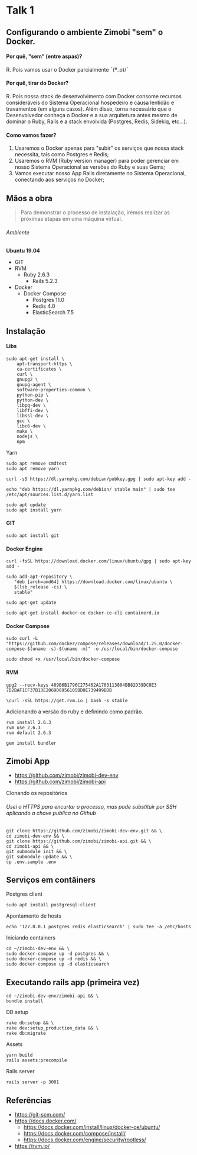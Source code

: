 # Talk 1
## Configurando o ambiente Zimobi "sem" o Docker.

#### Por quê, "sem" (entre aspas)?
R. Pois vamos usar o Docker parcialmente  ¯\(º_o)/¯

#### Por quê, tirar do Docker?
R. Pois nossa stack de desenvolvimento com Docker consome recursos consideráveis do Sistema Operacional hospedeiro e causa lentidão e travamentos (em alguns casos). Além disso, torna necessário que o Desenvolvedor conheça o Docker e a sua arquitetura antes mesmo de dominar o Ruby, Rails e a stack envolvida (Postgres, Redis, Sidekiq, etc...).

#### Como vamos fazer?
1. Usaremos o Docker apenas para "subir" os serviços que nossa stack necessita, tais como Postgres e Redis;
2. Usaremos o RVM (Ruby version manager) para poder gerenciar em nosso Sistema Operacional as versões do Ruby e suas Gems;
3. Vamos executar nosso App Rails diretamente no Sistema Operacional, conectando aos serviços no Docker;

## Mãos a obra

> Para demonstrar o processo de instalação, iremos realizar as próximas etapas em uma máquina virtual.

###### Ambiente

**Ubuntu 19.04**
  
* GIT
* RVM
  * Ruby 2.6.3
    + Rails 5.2.3
* Docker
  * Docker Compose
    + Postgres 11.0
    + Redis 4.0
    + ElasticSearch 7.5

## Instalação
#### Libs
```
sudo apt-get install \
    apt-transport-https \
    ca-certificates \
    curl \
    gnupg2 \
    gnupg-agent \
    software-properties-common \
    python-pip \
    python-dev \
    libpq-dev \
    libffi-dev \
    libssl-dev \
    gcc \
    libc6-dev \
    make \
    nodejs \
    npm
```
Yarn
```
sudo apt remove cmdtest
sudo apt remove yarn

curl -sS https://dl.yarnpkg.com/debian/pubkey.gpg | sudo apt-key add -

echo "deb https://dl.yarnpkg.com/debian/ stable main" | sudo tee /etc/apt/sources.list.d/yarn.list

sudo apt update
sudo apt install yarn
```

#### GIT
```
sudo apt install git
``` 

#### Docker Engine
```
curl -fsSL https://download.docker.com/linux/ubuntu/gpg | sudo apt-key add -
```
```
sudo add-apt-repository \
   "deb [arch=amd64] https://download.docker.com/linux/ubuntu \
   $(lsb_release -cs) \
   stable"
```
```
sudo apt-get update
```
```
sudo apt-get install docker-ce docker-ce-cli containerd.io
```

#### Docker Compose
```
sudo curl -L "https://github.com/docker/compose/releases/download/1.25.0/docker-compose-$(uname -s)-$(uname -m)" -o /usr/local/bin/docker-compose
```
```
sudo chmod +x /usr/local/bin/docker-compose
```

#### RVM
```
gpg2 --recv-keys 409B6B1796C275462A1703113804BB82D39DC0E3 7D2BAF1CF37B13E2069D6956105BD0E739499BDB
```
```
\curl -sSL https://get.rvm.io | bash -s stable
```

Adicionando a versão do ruby e definindo como padrão. 
```
rvm install 2.6.3
rvm use 2.6.3
rvm default 2.6.3
```
```
gem install bundler
```

## Zimobi App
* https://github.com/zimobi/zimobi-dev-env
* https://github.com/zimobi/zimobi-api

Clonando os repositórios
###### Usei o HTTPS para encurtar o processo, mas pode substituir por SSH aplicando a chave publica no Github
```
git clone https://github.com/zimobi/zimobi-dev-env.git && \
cd zimobi-dev-env && \
git clone https://github.com/zimobi/zimobi-api.git && \
cd zimobi-api && \
git submodule init && \
git submodule update && \
cp .env.sample .env
```

## Serviços em contâiners

Postgres client
```
sudo apt install postgresql-client
```

Apontamento de hosts
```
echo '127.0.0.1 postgres redis elasticsearch' | sudo tee -a /etc/hosts
```

Iniciando containers
```
cd ~/zimobi-dev-env && \
sudo docker-compose up -d postgres && \
sudo docker-compose up -d redis && \
sudo docker-compose up -d elasticsearch
```

## Executando rails app (primeira vez)

```
cd ~/zimobi-dev-env/zimobi-api && \
bundle install
```
DB setup
```
rake db:setup && \
rake dev:setup_production_data && \
rake db:migrate
```
Assets
```
yarn build
rails assets:precompile
```
Rails server
```
rails server -p 3001
```

## Referências
* https://git-scm.com/
* https://docs.docker.com/
	* https://docs.docker.com/install/linux/docker-ce/ubuntu/
	* https://docs.docker.com/compose/install/
	* https://docs.docker.com/engine/security/rootless/
* https://rvm.io/
